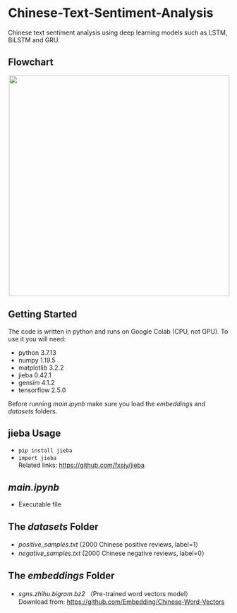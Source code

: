 # Chinese-Text-Sentiment-Analysis
Chinese text sentiment analysis using deep learning models such as LSTM, BiLSTM and GRU.

## Flowchart
<center><img width=500 src="https://i.imgur.com/Ln5oRY1.png"></center>

## Getting Started

The code is written in python and runs on Google Colab (CPU, not GPU). To use it you will need:
* python 3.7.13
* numpy 1.19.5
* matplotlib 3.2.2
* jieba 0.42.1  
* gensim 4.1.2 
* tensorflow 2.5.0

Before running <I>main.ipynb</I> make sure you load the <I>embeddings</I> and <I>datasets</I> folders.  

## jieba Usage
* `pip install jieba`
* `import jieba` <br />Related links: https://github.com/fxsjy/jieba

## <I>main.ipynb</I>
* Executable file


## The <I>datasets</I> Folder 
* <I>positive_samples.txt</I> (2000 Chinese positive reviews, label=1）
* <I>negative_samples.txt</I> (2000 Chinese negative reviews, label=0）

## The <I>embeddings</I> Folder  
* <I>sgns.zhihu.bigram.bz2</I> （Pre-trained word vectors model）<br />Download from: https://github.com/Embedding/Chinese-Word-Vectors

